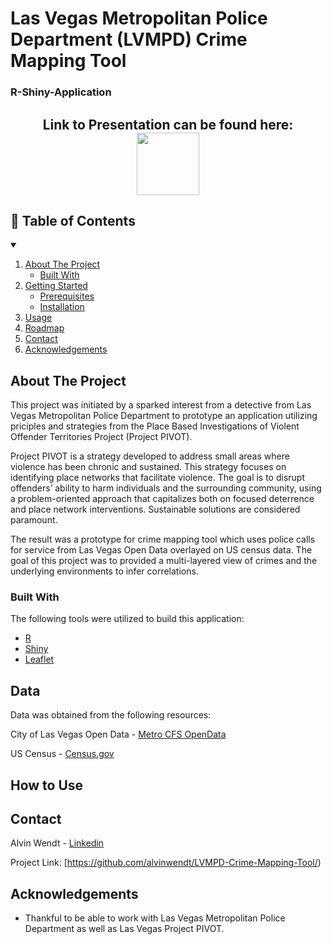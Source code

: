 # Las Vegas Metropolitan Police Department (LVMPD) Crime Mapping Tool 
### R-Shiny-Application


<h2 align="center"> Link to Presentation can be found here:<a href="https://1drv.ms/p/s!Ai47h8zVN0kbh6U6u-AFkMyx0E6pqw?e=jh6Ecc">  <img src="https://user-images.githubusercontent.com/70002987/121709186-e70d0b00-ca9d-11eb-9ccb-45b89bdc4a4d.jpg" width="100" />
</a>
  
</p>
</div>

## 📝 Table of Contents
<details open="open">
  <summary></summary>
  <ol>
    <li>
      <a href="#about-the-project">About The Project</a>
      <ul>
        <li><a href="#built-with">Built With</a></li>
      </ul>
    </li>
    <li>
      <a href="#getting-started">Getting Started</a>
      <ul>
        <li><a href="#prerequisites">Prerequisites</a></li>
        <li><a href="#installation">Installation</a></li>
      </ul>
    </li>
    <li><a href="#How to Use">Usage</a></li>
    <li><a href="#roadmap">Roadmap</a></li>
    <li><a href="#contact">Contact</a></li>
    <li><a href="#acknowledgements">Acknowledgements</a></li>
  </ol>
</details>



<!-- ABOUT THE PROJECT -->
## About The Project
This project was initiated by a sparked interest from a detective from Las Vegas Metropolitan Police Department to prototype an application utilizing priciples and strategies from the Place Based Investigations of Violent Offender Territories Project (Project PIVOT).

Project PIVOT is a strategy developed to address small areas where violence has been chronic and sustained.  This strategy focuses on identifying place networks that facilitate violence.  The goal is to disrupt offenders’ ability to harm individuals and the surrounding community, using a problem-oriented approach that capitalizes both on focused deterrence and place network interventions.  Sustainable solutions are considered paramount.

The result was a prototype for crime mapping tool which uses police calls for service from Las Vegas Open Data overlayed on US census data. 
The goal of this project was to provided a multi-layered view of crimes and the underlying environments to infer correlations.

### Built With

The following tools were utilized to build this application:
* [R](https://www.r-project.org/)
* [Shiny](https://shiny.rstudio.com/)
* [Leaflet](https://rstudio.github.io/leaflet/)

## Data

Data was obtained from the following resources:

City of Las Vegas Open Data - [Metro CFS OpenData](https://opendataportal-lasvegas.opendata.arcgis.com/datasets/metro-cfs-opendata/data?orderBy=Event_Date)

US Census - [Census.gov](https://www.census.gov/data.html)

## How to Use



## Contact

Alvin Wendt - [Linkedin](https://www.linkedin.com/in/alvinwendt/)

Project Link: [https://github.com/alvinwendt/LVMPD-Crime-Mapping-Tool/)

## Acknowledgements
* Thankful to be able to work with Las Vegas Metropolitan Police Department as well as Las Vegas Project PIVOT.
